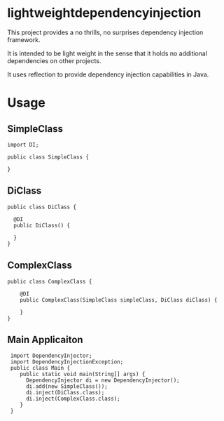 # lightweightdependencyinjection

This project provides a no thrills, no surprises dependency injection framework.

It is intended to be light weight in the sense that it holds no additional dependencies on other projects.

It uses reflection to provide dependency injection capabilities in Java.

# Usage

## SimpleClass
```
import DI;

public class SimpleClass {

}
```

## DiClass
```
public class DiClass {
  
  @DI
  public DiClass() {
  
  }
}
```

## ComplexClass
```
public class ComplexClass {

    @DI
    public ComplexClass(SimpleClass simpleClass, DiClass diClass) {
        
    }
}
```

## Main Applicaiton
```
 import DependencyInjector;
 import DependencyInjectionException;
 public class Main {
    public static void main(String[] args) {
      DependencyInjector di = new DependencyInjector();
      di.add(new SimpleClass());
      di.inject(DiClass.class);
      di.inject(ComplexClass.class);
    }
 }
 ```
